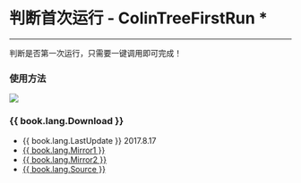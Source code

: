 # 判断首次运行 - ColinTreeFirstRun \*

---

判断是否第一次运行，只需要一键调用即可完成！

### 使用方法
![](/images/ColinTreeFirstRun/code.png)

### {{ book.lang.Download }}
* {{ book.lang.LastUpdate }} 2017.8.17
* <a href="/aix/cn.colintree.aix.ColinTreeFirstRun.aix" target="_blank">{{ book.lang.Mirror1 }}</a>
* [{{ book.lang.Mirror2 }}](https://raw.githubusercontent.com/OpenSourceAIX/ColinTreeFirstRun/master/cn.colintree.aix.ColinTreeFirstRun.aix)
* [{{ book.lang.Source }}](https://github.com/OpenSourceAIX/ColinTreeFirstRun)